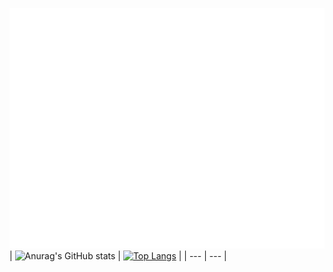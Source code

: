 ![Metrics](/github-metrics.svg)
| ![Anurag's GitHub stats](https://github-readme-stats.vercel.app/api?username=Zeno-cc) | [![Top Langs](https://github-readme-stats.vercel.app/api/top-langs/?username=Zeno-cc&layout=compact)](https://github.com/anuraghazra/github-readme-stats) |
| --- | --- |

